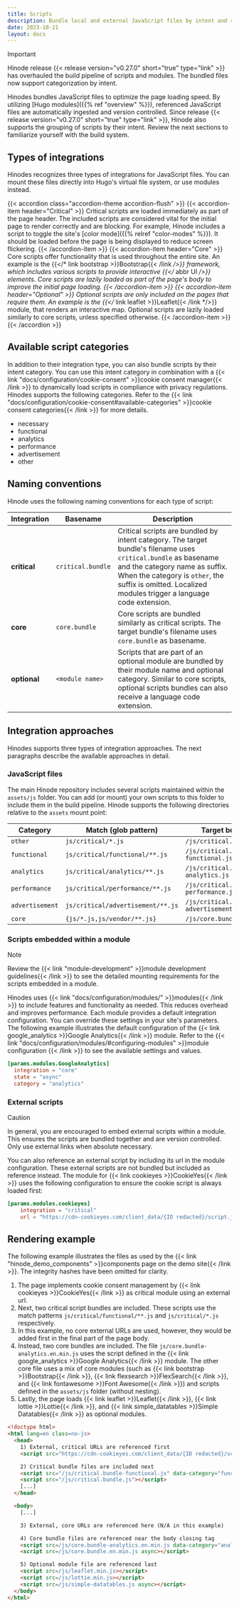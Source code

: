 ```yaml
---
title: Scripts
description: Bundle local and external JavaScript files by intent and rendering impact.
date: 2023-10-21
layout: docs
---
```


> [!IMPORTANT]
> Hinode release {{< release version="v0.27.0" short="true" type="link" >}} has overhauled the build pipeline of scripts and modules. The bundled files now support categorization by intent.

Hinodes bundles JavaScript files to optimize the page loading speed. By utilizing [Hugo modules]({{% ref "overview" %}}), referenced JavaScript files are automatically ingested and version controlled. Since release {{< release version="v0.27.0" short="true" type="link" >}}, Hinode also supports the grouping of scripts by their intent. Review the next sections to familiarize yourself with the build system.

## Types of integrations

Hinodes recognizes three types of integrations for JavaScript files. You can mount these files directly into Hugo's virtual file system, or use modules instead.

<!-- markdownlint-disable MD037 -->
{{< accordion class="accordion-theme accordion-flush" >}}
   {{< accordion-item header="Critical" >}}
      Critical scripts are loaded immediately as part of the page header. The included scripts are considered vital for the initial page to render correctly and are blocking. For example, Hinode includes a script to toggle the site's [color mode]({{% relref "color-modes" %}}). It should be loaded before the page is being displayed to reduce screen flickering.
   {{< /accordion-item >}}
   {{< accordion-item header="Core" >}}
      Core scripts offer functionality that is used throughout the entire site. An example is the {{</* link bootstrap >}}Bootstrap{{< /link */>}} framework, which includes various scripts to provide interactive {{</* abbr UI */>}} elements. Core scripts are lazily loaded as part of the page's body to improve the initial page loading.
  {{< /accordion-item >}}
  {{< accordion-item header="Optional" >}}
      Optional scripts are only included on the pages that require them. An example is the {{</* link leaflet >}}Leaflet{{< /link */>}} module, that renders an interactive map. Optional scripts are lazily loaded similarly to core scripts, unless specified otherwise.
  {{< /accordion-item >}}
{{< /accordion >}}
<!-- markdownlint-enable MD037 -->

## Available script categories

In addition to their integration type, you can also bundle scripts by their intent category. You can use this intent category in combination with a {{< link "docs/configuration/cookie-consent" >}}cookie consent manager{{< /link >}} to dynamically load scripts in compliance with privacy regulations. Hinodes supports the following categories. Refer to the {{< link "docs/configuration/cookie-consent#available-categories" >}}cookie consent categories{{< /link >}} for more details.

- necessary
- functional
- analytics
- performance
- advertisement
- other

## Naming conventions

Hinode uses the following naming conventions for each type of script:

| Integration | Basename | Description |
|-----------------|-----------------------------------|-------------|
| **critical** | `critical.bundle` | Critical scripts are bundled by intent category. The target bundle's filename uses `critical.bundle` as basename and the category name as suffix. When the category is `other`, the suffix is omitted. Localized modules trigger a language code extension. |
| **core** | `core.bundle` | Core scripts are bundled similarly as critical scripts. The target bundle's filename uses `core.bundle` as basename. |
| **optional** | `<module name>` | Scripts that are part of an optional module are bundled by their module name and optional category. Similar to core scripts, optional scripts bundles can also receive a language code extension. |

## Integration approaches

Hinodes supports three types of integration approaches. The next paragraphs describe the available approaches in detail.

### JavaScript files

The main Hinode repository includes several scripts maintained within the `assets/js` folder. You can add (or mount) your own scripts to this folder to include them in the build pipeline. Hinode supports the following directories relative to the `assets` mount point:

| Category        | Match (glob pattern)              | Target bundle |
|-----------------|-----------------------------------|-------------|
| `other`         | `js/critical/*.js`                | `/js/critical.bundle.js` |
| `functional`    | `js/critical/functional/**.js`    | `/js/critical.bundle-functional.js` |
| `analytics`     | `js/critical/analytics/**.js`     | `/js/critical.bundle-analytics.js` |
| `performance`   | `js/critical/performance/**.js`   | `/js/critical.bundle-performance.js` |
| `advertisement` | `js/critical/advertisement/**.js` | `/js/critical.bundle-advertisement.js` |
| `core`          | `{js/*.js,js/vendor/**.js}`       | `/js/core.bundle.js` |

### Scripts embedded within a module

> [!NOTE]
> Review the {{< link "module-development" >}}module development guidelines{{< /link >}} to see the detailed mounting requirements for the scripts embedded in a module.

Hinodes uses {{< link "docs/configuration/modules/" >}}modules{{< /link >}} to include features and functionality as needed. This reduces overhead and improves performance. Each module provides a default integration configuration. You can override these settings in your site's parameters. The following example illustrates the default configuration of the {{< link google_analytics >}}Google Analytics{{< /link >}} module. Refer to the {{< link "docs/configuration/modules/#configuring-modules" >}}module configuration {{< /link >}} to see the available settings and values.

```toml
[params.modules.GoogleAnalytics]
  integration = "core"
  state = "async"
  category = "analytics"
```

### External scripts

> [!CAUTION]
> In general, you are encouraged to embed external scripts within a module. This ensures the scripts are bundled together and are version controlled. Only use external links when absolute necessary.

You can also reference an external script by including its url in the module configuration. These external scripts are not bundled but included as reference instead. The module for {{< link cookieyes >}}CookieYes{{< /link >}} uses the following configuration to ensure the cookie script is always loaded first:

```toml
[params.modules.cookieyes]
    integration = "critical"
    url = "https://cdn-cookieyes.com/client_data/{ID redacted}/script.js"
```

## Rendering example

The following example illustrates the files as used by the {{< link "hinode_demo_components" >}}components page on the demo site{{< /link >}}. The integrity hashes have been omitted for clarity.

1. The page implements cookie consent management by {{< link cookieyes >}}CookieYes{{< /link >}} as critical module using an external url.
2. Next, two critical script bundles are included. These scripts use the match patterns `js/critical/functional/**.js` and `js/critical/*.js` respectively.
3. In this example, no core external URLs are used, however, they would be added first in the final part of the page body.
4. Instead, two core bundles are included. The file `js/core.bundle-analytics.en.min.js` uses the script defined in the {{< link google_analytics >}}Google Analytics{{< /link >}} module. The other core file uses a mix of core modules (such as {{< link bootstrap >}}Bootstrap{{< /link >}}, {{< link flexsearch >}}FlexSearch{{< /link >}}, and {{< link fontawesome >}}Font Awesome{{< /link >}}) and scripts defined in the `assets/js` folder (without nesting).
5. Lastly, the page loads {{< link leaflet >}}Leaflet{{< /link >}}, {{< link lottie >}}Lottie{{< /link >}}, and {{< link simple_datatables >}}Simple Datatables{{< /link >}} as optional modules.

```html {hl_lines=[4,7,16,18,22]}
<!doctype html>
<html lang=en class=no-js>
  <head>
    1) External, critical URLs are referenced first
    <script src="https://cdn-cookieyes.com/client_data/{ID redacted}/script.js"></script>

    2) Critical bundle files are included next
    <script src="/js/critical.bundle-functional.js" data-category="functional"></script>
    <script src="/js/critical.bundle.js"></script>
    [...]
  </head>

  <body>
    [...]

    3) External, core URLs are referenced here (N/A in this example)

    4) Core bundle files are referenced near the body closing tag
    <script src=/js/core.bundle-analytics.en.min.js data-category="analytics" async></script>
    <script src=/js/core.bundle.en.min.js async></script>

    5) Optional module file are referenced last
    <script src=/js/leaflet.min.js></script>
    <script src=/js/lottie.min.js></script>
    <script src=/js/simple-datatables.js async></script>
  </body>
</html>
```
